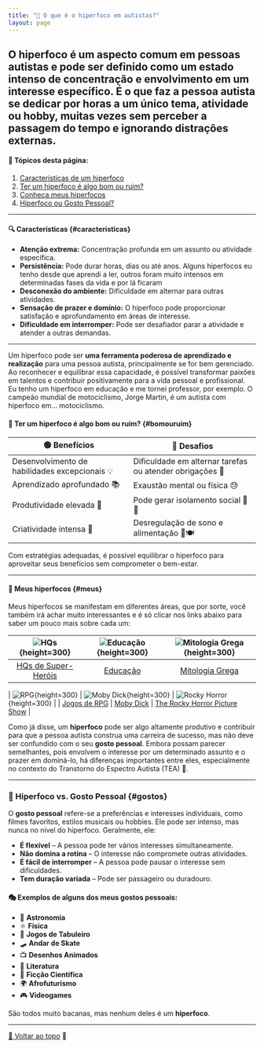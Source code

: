 ```yaml
---
title: "🧠 O que é o hiperfoco em autistas?"
layout: page
---  
```


O **hiperfoco** é um aspecto  comum em pessoas autistas e pode ser definido como um **estado intenso de concentração** e envolvimento em um interesse específico. É o que faz a pessoa autista se dedicar por horas a um único tema, atividade ou hobby, muitas vezes sem perceber a passagem do tempo e ignorando distrações externas.
---  

#### 📌 Tópicos desta página:

1. [Características de um hiperfoco](#caracteristicas)
2. [Ter um hiperfoco é algo bom ou ruim?](#bomouruim)
3. [Conheça meus hiperfocos](#meus)
4. [Hiperfoco ou Gosto Pessoal?](#gostos)  

---

#### 🔍 Características {#caracteristicas}

- **Atenção extrema:** Concentração profunda em um assunto ou atividade específica.  
- **Persistência:** Pode durar horas, dias ou até anos. Alguns hiperfocos eu tenho desde que aprendi a ler, outros foram muito intensos em determinadas fases da vida e por lá ficaram  
- **Desconexão do ambiente:** Dificuldade em alternar para outras atividades.  
- **Sensação de prazer e domínio:** O hiperfoco pode proporcionar satisfação e aprofundamento em áreas de interesse.  
- **Dificuldade em interromper:** Pode ser desafiador parar a atividade e atender a outras demandas.  

---
Um hiperfoco pode ser **uma ferramenta poderosa de aprendizado e realização** para uma pessoa autista, principalmente se for bem gerenciado. Ao reconhecer e equilibrar essa capacidade, é possível transformar paixões em talentos e contribuir positivamente para a vida pessoal e profissional.  
Eu tenho um hiperfoco em educação e me tornei professor, por exemplo. O campeão mundial de motociclismo, Jorge Martin, é um autista com hiperfoco em... motociclismo.

#### 🔄 Ter um hiperfoco é algo bom ou ruim?  {#bomouruim}

| 🟢 **Benefícios** | 🔴 **Desafios** |
|------------------|------------------|
| Desenvolvimento de habilidades excepcionais 💡 | Dificuldade em alternar tarefas ou atender obrigações 📅 |
| Aprendizado aprofundado 📚 | Exaustão mental ou física 😓 |
| Produtividade elevada 🚀 | Pode gerar isolamento social 🤝❌ |
| Criatividade intensa 🎨 | Desregulação de sono e alimentação 🛌🍽️ |

Com estratégias adequadas, é possível equilibrar o hiperfoco para aproveitar seus benefícios sem comprometer o bem-estar.

---  

#### 🎯 Meus hiperfocos {#meus}

Meus hiperfocos se manifestam em diferentes áreas, que por sorte, você também irá achar muito interessantes e é só clicar nos links abaixo para saber um pouco mais sobre cada um:  


| ![HQs](https://upload.wikimedia.org/wikipedia/en/3/35/Watchmen-cover.png){height=300} | ![Educação](https://upload.wikimedia.org/wikipedia/commons/thumb/4/4e/Education_icon.svg/512px-Education_icon.svg.png){height=300} | ![Mitologia Grega](https://upload.wikimedia.org/wikipedia/commons/thumb/f/f3/Minerva_Ludovisi_-_Museo_Nazionale_Romano_Palazzo_Altemps.jpg/640px-Minerva_Ludovisi_-_Museo_Nazionale_Romano_Palazzo_Altemps.jpg){height=300} |
|:--:|:--:|:--:|
| [HQs de Super-Heróis](/pages/hiperfocos/quadrinhos/index_sh.html) | [Educação](/pages/hiperfocos/educacao/index_educacao.html) | [Mitologia Grega](/pages/hiperfocos/grecia/index_grecia.html) |

| ![RPG](https://upload.wikimedia.org/wikipedia/commons/thumb/a/a9/Dice_%28typical_role_playing_game_dice%29.jpg/640px-Dice_%28typical_role_playing_game_dice%29.jpg){height=300} | ![Moby Dick](https://upload.wikimedia.org/wikipedia/commons/thumb/6/6b/Moby-Dick_FE_title_page.jpg/640px-Moby-Dick_FE_title_page.jpg){height=300} | ![Rocky Horror](https://upload.wikimedia.org/wikipedia/en/thumb/5/5e/Rocky_Horror_Picture_Show_poster.jpg/640px-Rocky_Horror_Picture_Show_poster.jpg){height=300} |
| [Jogos de RPG](/pages/hiperfocos/rpg/index_rpg.html) | [Moby Dick](/pages/hiperfocos/moby_dick/index_moby.html) | [The Rocky Horror Picture Show](/pages/hiperfocos/rockyhorror/index_rockyhorror.html) |

Como já disse, um **hiperfoco** pode ser algo altamente produtivo e contribuir para que a pessoa autista construa uma carreira de sucesso, mas não deve ser confundido com o seu **gosto pessoal**. Embora possam parecer semelhantes, pois envolvem o interesse por um determinado assunto e o prazer em dominá-lo, há diferenças importantes entre eles, especialmente no contexto do Transtorno do Espectro Autista (TEA) 🧐.  

---

### 🔎 Hiperfoco vs. Gosto Pessoal {#gostos}

O **gosto pessoal** refere-se a preferências e interesses individuais, como filmes favoritos, estilos musicais ou hobbies. Ele pode ser intenso, mas nunca no nível do hiperfoco. Geralmente, ele:  

- **É flexível** – A pessoa pode ter vários interesses simultaneamente.  
- **Não domina a rotina** – O interesse não compromete outras atividades.  
- **É fácil de interromper** – A pessoa pode pausar o interesse sem dificuldades.  
- **Tem duração variada** – Pode ser passageiro ou duradouro.  

#### 🎭 Exemplos de alguns dos meus gostos pessoais:  

- 🔭 **Astronomia**  
- ⚛️ **Física**  
- 🎲 **Jogos de Tabuleiro**  
- 🛹 **Andar de Skate**  
- 📺 **Desenhos Animados**  
- 📖 **Literatura**  
- 🚀 **Ficção Científica**  
- 🌍 **Afrofuturismo**
- 🎮 **Videogames**

São todos muito bacanas, mas nenhum deles é um **hiperfoco**.

---

[🔼 Voltar ao topo](#) 🚀  
